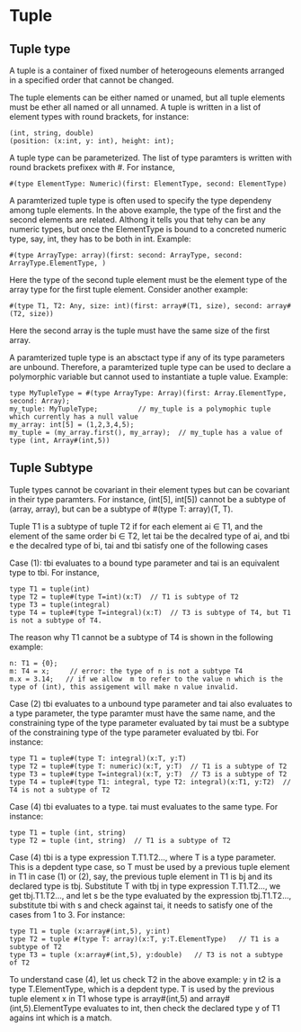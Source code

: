 # Tuple

## Tuple type

A tuple is a container of fixed number of heterogeouns elements arranged in a specified order that cannot be changed.

The tuple elements can be either named or unamed, but all tuple elements must be ether all named or all unnamed.
A tuple is written in a list of element types with round brackets, for instance:

```altscript
(int, string, double)
(position: (x:int, y: int), height: int);
```

A tuple type can be parameterized. The list of type paramters is written with round brackets prefixex with #. For instance,

```altscript
#(type ElementType: Numeric)(first: ElementType, second: ElementType)
```
A paramterized tuple type is often used to specify the type dependeny among tuple elements. In the above example, the type of the first
and the second elements are related. Althong it tells you that tehy can be any numeric types, but once the ElementType is bound to
a concreted numeric type, say, int, they has to be both in int. Example:

```altscript
#(type ArrayType: array)(first: second: ArrayType, second: ArrayType.ElementType, )
```
Here the type of the second tuple element must be the element type of the array type for the first tuple element. Consider another example:

```altscript
#(type T1, T2: Any, size: int)(first: array#(T1, size), second: array#(T2, size))
```

Here the second array is the tuple must have the same size of the first array.

A paramterized tuple type is an absctact type if any of its type parameters are unbound. Therefore, a paramterized tuple type
can be used to declare a polymorphic variable but cannot used to instantiate a tuple value. Example:

```altscript
type MyTupleType = #(type ArrayType: Array)(first: Array.ElementType, second: Array);
my_tuple: MyTupleType;          // my_tuple is a polymophic tuple which currently has a null value
my_array: int[5] = (1,2,3,4,5);
my_tuple = (my_array.first(), my_array);  // my_tuple has a value of type (int, Array#(int,5))
```
## Tuple Subtype

Tuple types cannot be covariant in their element types but can be covariant in their type paramters.
For instance, (int[5], int[5]) cannot be a subtype of (array, array), but can be a subtype of
#(type T: array)(T, T).

Tuple T1 is a subtype of tuple T2 if for each element ai ∈ T1, and the element of the same order bi ∈ T2,
let tai be the decalred type of ai, and tbi e the decalred type of bi, tai and tbi satisfy one of the following cases

Case (1): tbi evaluates to a bound type parameter and tai is an equivalent type to tbi. For instance,

```altscript
type T1 = tuple(int) 
type T2 = tuple#(type T=int)(x:T)  // T1 is subtype of T2
type T3 = tuple(integral) 
type T4 = tuple#(type T=integral)(x:T)  // T3 is subtype of T4, but T1 is not a subtype of T4.
```
The reason why T1 cannot be a subtype of T4 is shown in the following example:

```altscript
n: T1 = {0};
m: T4 = x;     // error: the type of n is not a subtype T4
m.x = 3.14;   // if we allow  m to refer to the value n which is the type of (int), this assigement will make n value invalid.
```
Case (2) tbi evaluates to a unbound type parameter and tai also evaluates to a type parameter, the type paramter must have the same name,
and the constraining type of the type parameter evaluated by tai must be a subtype of the constraining type of the type parameter evaluated by tbi.
For instance:

```altscript
type T1 = tuple#(type T: integral)(x:T, y:T)
type T2 = tuple#(type T: numeric)(x:T, y:T)  // T1 is a subtype of T2
type T3 = tuple#(type T=integral)(x:T, y:T)  // T3 is a subtype of T2
type T4 = tuple#(type T1: integral, type T2: integral)(x:T1, y:T2)  // T4 is not a subtype of T2
```
Case (4) tbi evaluates to a type. tai must evaluates to the same type. For instance:

```altscript
type T1 = tuple (int, string)
type T2 = tuple (int, string)  // T1 is a subtype of T2
```

Case (4) tbi is a type expression T.T1.T2..., where T is a type parameter. This is a depdent type case, so T must be used by a
previous tuple element in T1 in case (1) or (2), say, the previous tuple element in T1 is bj and its declared type is tbj. Substitute T with tbj
in type expression T.T1.T2..., we get tbj.T1.T2..., and let s be the type evaluated by the expression tbj.T1.T2..., substitute tbi with s and
check against tai, it needs to satisfy one of the cases from 1 to 3. For instance:

```altscript
type T1 = tuple (x:array#(int,5), y:int)
type T2 = tuple #(type T: array)(x:T, y:T.ElementType)   // T1 is a subtype of T2
type T3 = tuple (x:array#(int,5), y:double)   // T3 is not a subtype of T2
```

To understand case (4), let us check T2 in the above example: y in t2 is a type T.ElementType, which is a depdent type. T is used by the previous
tuple element x in T1 whose type is array#(int,5)  and array#(int,5).ElementType evaluates to int, then check the declared type y of T1 agains int
which is a match.







